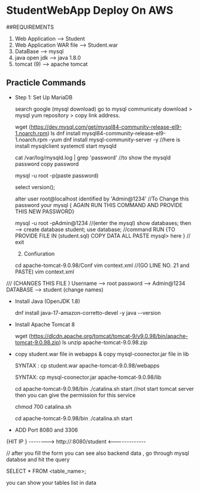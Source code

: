
# StudentWebApp Deploy On AWS

   ##REQUIREMENTS 

1) Web Application           --> Student 
2) Web Application WAR file  --> Student.war
3) DataBase                  --> mysql
4) java open jdk             --> java 1.8.0
5) tomcat (9)                --> apache tomcat 

## Practicle Commands 

-  Step 1: Set Up MariaDB

   search google (mysql download) go to mysql communicaty download > mysql yum repository > copy link address.

   wget (https://dev.mysql.com/get/mysql84-community-release-el9-1.noarch.rpm) 
   ls
   dnf install mysql84-community-release-el9-1.noarch.rpm -yum
   dnf install mysql-community-server -y                     //here is install mysqlclient 
   systemctl start mysqld
   
   cat /var/log/mysqld.log | grep 'password'             //to show the mysqld password
   copy password 

   mysql -u root -p(paste password)
 
   select version();

   alter user root@localhost identified by 'Admin@1234'  //To Change this password your mysql
   { AGAIN RUN THIS COMMAND AND PROVIDE THIS NEW PASSWORD} 

   mysql -u root -pAdmin@1234    //(enter the mysql)
   show databases;
   then --> create database student;
   use database; //command RUN
   {TO PROVIDE FILE IN (student.sql) COPY DATA ALL PASTE mysql> here } 
   // exit 

   2) Confiuration 

   cd apache-tomcat-9.0.98/Conf
   vim context.xml 
    //(GO LINE NO. 21 and PASTE)
     vim context.xml
			<Resource name="jdbc/TestDB" auth="Container" type="javax.sql.DataSource"
               maxTotal="100" maxIdle="30" maxWaitMillis="10000"
               username="USERNAME" password="PASSWORD" driverClassName="com.mysql.jdbc.Driver"
               url="jdbc:mysql://DB-ENDPOINT:3306/DATABASE"/>

/// (CHANGES THIS FILE )  Username --> root   password --> Admin@1234    DATABASE --> student (change names)

- Install Java (OpenJDK 1.8)

   dnf install java-17-amazon-corretto-devel -y
   java --version

- Install Apache Tomcat 8 

   wget (https://dlcdn.apache.org/tomcat/tomcat-9/v9.0.98/bin/apache-tomcat-9.0.98.zip)
   ls
   unzip apache-tomcat-9.0.98.zip 

- copy student.war file in webapps  & copy mysql-coonector.jar file in lib

   SYNTAX : cp student.war apache-tomcat-9.0.98/webapps 

   SYNTAX: cp mysql-coonector.jar apache-tomcat-9.0.98/lib 

   cd apache-tomcat-9.0.98/bin
   ./catalina.sh start     //not start tomcat server then you can give the permission for this service 
   
   chmod 700 catalina.sh

   cd apache-tomcat-9.0.98/bin 
   ./catalina.sh start 

*  ADD Port 8080 and 3306 

{HIT IP }
-------->    http://<ip-address>:8080/student     <-------------

// after you fill the form you can see also backend data , go through mysql databse and hit the query 
 
  SELECT * FROM <table_name>;

you can show your tables list in data  
